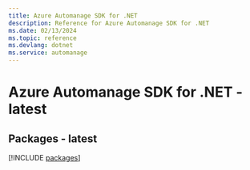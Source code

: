 ```yaml
---
title: Azure Automanage SDK for .NET
description: Reference for Azure Automanage SDK for .NET
ms.date: 02/13/2024
ms.topic: reference
ms.devlang: dotnet
ms.service: automanage
---
```

# Azure Automanage SDK for .NET - latest
## Packages - latest
[!INCLUDE [packages](automanage-index.md)]